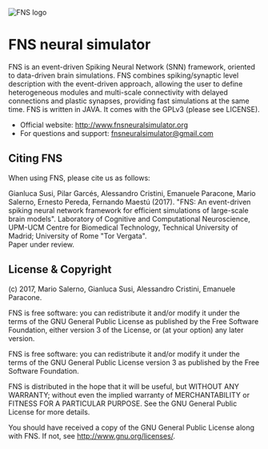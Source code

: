 ![FNS logo](https://github.com/fnsneuralsimulator/fns-documentation/blob/master/FNSlogo.png?raw=true "FNS logo")

FNS neural simulator
=====

FNS is an event-driven Spiking Neural Network (SNN) framework, oriented to 
data-driven brain simulations. FNS combines spiking/synaptic level 
description with the event-driven approach, allowing the user to define 
heterogeneous modules and multi-scale connectivity with delayed connections 
and plastic synapses, providing fast simulations at the same time.
FNS is written in JAVA.
It comes with the GPLv3 (please see LICENSE).

* Official website: http://www.fnsneuralsimulator.org
* For questions and support: fnsneuralsimulator@gmail.com


Citing FNS
------------

When using FNS, please cite us as follows:

Gianluca Susi, Pilar Garcés, Alessandro Cristini, Emanuele Paracone, Mario 
Salerno, Ernesto Pereda, Fernando Maestú (2017). "FNS: An event-driven 
spiking neural network framework for efficient simulations of large-scale 
brain models". 
Laboratory of Cognitive and Computational Neuroscience, UPM-UCM Centre for 
Biomedical Technology, Technical University of Madrid; University of Rome 
"Tor Vergata".   
Paper under review.


License & Copyright 
-------------------

(c) 2017, Mario Salerno, Gianluca Susi, Alessandro Cristini, Emanuele Paracone.

FNS is free software: you can redistribute it and/or modify
it under the terms of the GNU General Public License as published by
the Free Software Foundation, either version 3 of the License, or
(at your option) any later version.

FNS is free software: you can redistribute it and/or modify it under the terms 
of the GNU General Public License version 3 as published by  the Free Software 
Foundation.

FNS is distributed in the hope that it will be useful, but WITHOUT ANY 
WARRANTY; without even the implied warranty of MERCHANTABILITY or FITNESS FOR 
A PARTICULAR PURPOSE. See the GNU General Public License for more details.
 
You should have received a copy of the GNU General Public License along with 
FNS. If not, see <http://www.gnu.org/licenses/>.
